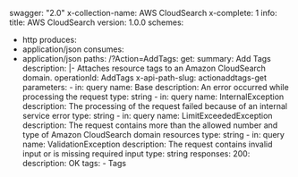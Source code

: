 swagger: "2.0"
x-collection-name: AWS CloudSearch
x-complete: 1
info:
  title: AWS CloudSearch
  version: 1.0.0
schemes:
- http
produces:
- application/json
consumes:
- application/json
paths:
  /?Action=AddTags:
    get:
      summary: Add Tags
      description: |-
        Attaches resource tags to an
         Amazon CloudSearch domain.
      operationId: AddTags
      x-api-path-slug: actionaddtags-get
      parameters:
      - in: query
        name: Base
        description: An                  error occurred while processing the request
        type: string
      - in: query
        name: InternalException
        description: The processing of the request failed because of an internal service
          error
        type: string
      - in: query
        name: LimitExceededException
        description: The request contains more than the allowed number and type of
          Amazon CloudSearch domain                  resources
        type: string
      - in: query
        name: ValidationException
        description: The request contains invalid input or is missing required input
        type: string
      responses:
        200:
          description: OK
      tags:
      - Tags